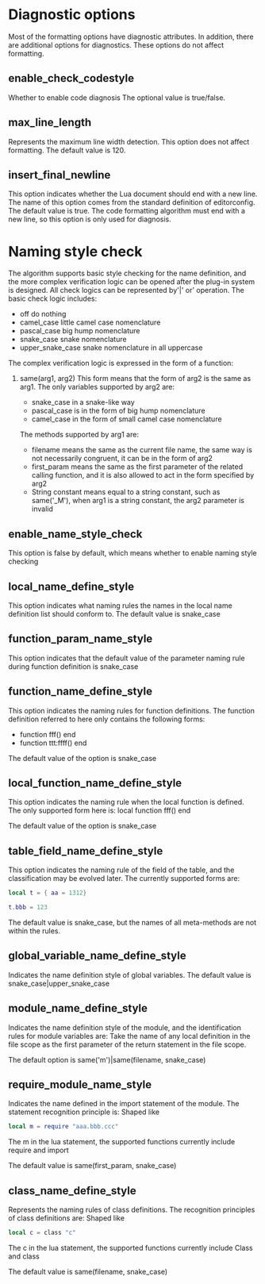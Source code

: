 # Diagnostic options

Most of the formatting options have diagnostic attributes. In addition, there are additional options for diagnostics. These options do not affect formatting.
## enable_check_codestyle

Whether to enable code diagnosis The optional value is true/false.

## max_line_length

Represents the maximum line width detection. This option does not affect formatting. The default value is 120.

## insert_final_newline

This option indicates whether the Lua document should end with a new line. The name of this option comes from the standard definition of editorconfig. The default value is true. The code formatting algorithm must end with a new line, so this option is only used for diagnosis.

# Naming style check

The algorithm supports basic style checking for the name definition, and the more complex verification logic can be opened after the plug-in system is designed. All check logics can be represented by'|' or' operation. The basic check logic includes:
* off do nothing
* camel_case little camel case nomenclature
* pascal_case big hump nomenclature
* snake_case snake nomenclature
* upper_snake_case snake nomenclature in all uppercase

The complex verification logic is expressed in the form of a function:
1. same(arg1, arg2) This form means that the form of arg2 is the same as arg1. The only variables supported by arg2 are:
    * snake_case in a snake-like way
    * pascal_case is in the form of big hump nomenclature
    * camel_case in the form of small camel case nomenclature
    
    The methods supported by arg1 are:

    * filename means the same as the current file name, the same way is not necessarily congruent, it can be in the form of arg2
    * first_param means the same as the first parameter of the related calling function, and it is also allowed to act in the form specified by arg2
    * String constant means equal to a string constant, such as same('_M'), when arg1 is a string constant, the arg2 parameter is invalid

## enable_name_style_check

This option is false by default, which means whether to enable naming style checking

## local_name_define_style

This option indicates what naming rules the names in the local name definition list should conform to. The default value is snake_case

## function_param_name_style

This option indicates that the default value of the parameter naming rule during function definition is snake_case

## function_name_define_style

This option indicates the naming rules for function definitions. The function definition referred to here only contains the following forms:
* function fff() end
* function ttt:ffff() end

The default value of the option is snake_case

## local_function_name_define_style

This option indicates the naming rule when the local function is defined. The only supported form here is: local function fff() end

The default value of the option is snake_case

## table_field_name_define_style

This option indicates the naming rule of the field of the table, and the classification may be evolved later. The currently supported forms are: 

```lua
local t = { aa = 1312}

t.bbb = 123
```

The default value is snake_case, but the names of all meta-methods are not within the rules.

## global_variable_name_define_style

Indicates the name definition style of global variables. The default value is snake_case|upper_snake_case

## module_name_define_style

Indicates the name definition style of the module, and the identification rules for module variables are:
Take the name of any local definition in the file scope as the first parameter of the return statement in the file scope.

The default option is same('m')|same(filename, snake_case)

## require_module_name_style

Indicates the name defined in the import statement of the module. The statement recognition principle is:
Shaped like 
```lua
local m = require "aaa.bbb.ccc" 
```
The m in the lua statement, the supported functions currently include require and import


The default value is same(first_param, snake_case) 

## class_name_define_style

Represents the naming rules of class definitions. The recognition principles of class definitions are:
Shaped like 
```lua
local c = class "c"
```
The c in the lua statement, the supported functions currently include Class and class

The default value is same(filename, snake_case) 
